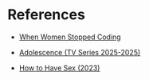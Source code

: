 
# References
- [When Women Stopped Coding](https://www.npr.org/sections/money/2014/10/21/357629765/when-women-stopped-coding)

- [Adolescence (TV Series 2025-2025)](https://www.themoviedb.org/tv/249042-adolescence)
- [How to Have Sex (2023)](https://www.themoviedb.org/movie/1075175-how-to-have-sex)

